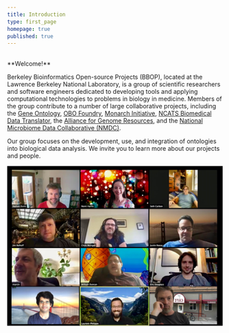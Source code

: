 ```yaml
---
title: Introduction
type: first_page
homepage: true
published: true
---
```


<br/>
**Welcome!**


Berkeley Bioinformatics Open-source Projects (BBOP), located at the Lawrence Berkeley National Laboratory, is a group of scientific researchers and software engineers dedicated to developing tools and applying computational technologies to problems in biology in medicine. Members of the group contribute to a number of large collaborative projects, including the [Gene Ontology](project/gene-ontology), [OBO Foundry](project/obo-foundry), [Monarch Initiative](project/monarch/), [NCATS Biomedical Data Translator](/project/ncats-translator), the [Alliance for Genome Resources](project/agr), and the [National Microbiome Data Collaborative (NMDC)](/project/nmdc).

Our group focuses on the development, use, and integration of ontologies into biological data analysis. We invite you to learn more about our projects and people.

![img](images/BBOP-Zoom-July2020.jpg)
